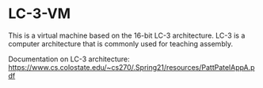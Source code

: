 # LC-3-VM

This is a virtual machine based on the 16-bit LC-3 architecture. LC-3 is a computer architecture that is commonly used for teaching assembly.

Documentation on LC-3 architecture: https://www.cs.colostate.edu/~cs270/.Spring21/resources/PattPatelAppA.pdf
